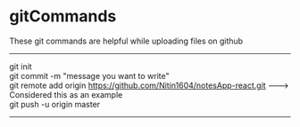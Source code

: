 # gitCommands                                                                                                                                                                       
These git commands are helpful while uploading files on github                                                                               
___________________________________________________________________________________________________________ 
git init  
git commit -m "message you want to write"               
git remote add origin https://github.com/Nitin1604/notesApp-react.git ---> Considered this as an example  
git push -u origin master    
____________________________________________________________________________________________________________
